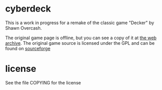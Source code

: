 # cyberdeck

This is a work in progress for a remake of the classic game "Decker" by Shawn Overcash.

The original game page is offline, but you can see a copy of it at [the web archive](https://web.archive.org/web/20110323045820/http://www10.caro.net:80/dsi/decker/). The original game source is licensed under the GPL and can be found on [sourceforge](https://sourceforge.net/projects/decker/files/decker/Decker%201.12/)

# license

See the file COPYING for the license
